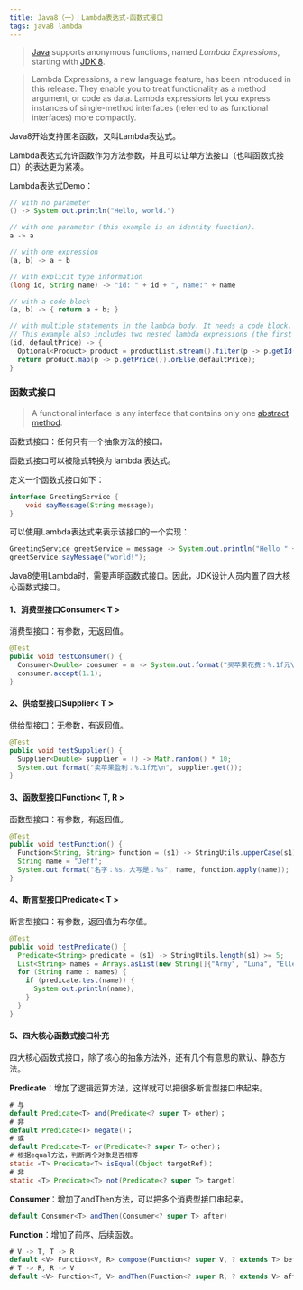 ```yaml
---
title: Java8（一）：Lambda表达式-函数式接口 
tags: java8 lambda
---
```


> [Java](https://en.wikipedia.org/wiki/Java_(programming_language)) supports anonymous functions, named *Lambda Expressions*, starting with [JDK 8](https://en.wikipedia.org/wiki/Java_8).

> Lambda Expressions, a new language feature, has been introduced in this release. They enable you to treat functionality as a method argument, or code as data. Lambda expressions let you express instances of single-method interfaces (referred to as functional interfaces) more compactly.

Java8开始支持匿名函数，又叫Lambda表达式。

Lambda表达式允许函数作为方法参数，并且可以让单方法接口（也叫函数式接口）的表达更为紧凑。

Lambda表达式Demo：

```java
// with no parameter
() -> System.out.println("Hello, world.")

// with one parameter (this example is an identity function).
a -> a

// with one expression
(a, b) -> a + b

// with explicit type information
(long id, String name) -> "id: " + id + ", name:" + name

// with a code block
(a, b) -> { return a + b; }

// with multiple statements in the lambda body. It needs a code block.
// This example also includes two nested lambda expressions (the first one is also a closure).
(id, defaultPrice) -> {
  Optional<Product> product = productList.stream().filter(p -> p.getId() == id).findFirst();
  return product.map(p -> p.getPrice()).orElse(defaultPrice);
}
```



### 函数式接口

> A functional interface is any interface that contains only one [abstract method](https://docs.oracle.com/javase/tutorial/java/IandI/abstract.html). 

函数式接口：任何只有一个抽象方法的接口。

函数式接口可以被隐式转换为 lambda 表达式。

定义一个函数式接口如下：

```java
interface GreetingService {
    void sayMessage(String message);
}
```

可以使用Lambda表达式来表示该接口的一个实现：

```java
GreetingService greetService = message -> System.out.println("Hello " + message);
greetService.sayMessage("world!");
```



Java8使用Lambda时，需要声明函数式接口。因此，JDK设计人员内置了四大核心函数式接口。

#### 1、消费型接口Consumer< T >

消费型接口：有参数，无返回值。

```java
@Test
public void testConsumer() {
  Consumer<Double> consumer = m -> System.out.format("买苹果花费：%.1f元\n", m);
  consumer.accept(1.1);
}
```



#### 2、供给型接口Supplier< T >

供给型接口：无参数，有返回值。

```java
@Test
public void testSupplier() {
  Supplier<Double> supplier = () -> Math.random() * 10;
  System.out.format("卖苹果盈利：%.1f元\n", supplier.get());
}
```



#### 3、函数型接口Function< T, R >

函数型接口：有参数，有返回值。

```java
@Test
public void testFunction() {
  Function<String, String> function = (s1) -> StringUtils.upperCase(s1);
  String name = "Jeff";
  System.out.format("名字：%s，大写是：%s", name, function.apply(name));
}
```



#### 4、断言型接口Predicate< T >

断言型接口：有参数，返回值为布尔值。

```java
@Test
public void testPredicate() {
  Predicate<String> predicate = (s1) -> StringUtils.length(s1) >= 5;
  List<String> names = Arrays.asList(new String[]{"Army", "Luna", "Elle", "Katherine"});
  for (String name : names) {
    if (predicate.test(name)) {
      System.out.println(name);
    }
  }
}
```



#### 5、四大核心函数式接口补充

四大核心函数式接口，除了核心的抽象方法外，还有几个有意思的默认、静态方法。

**Predicate**：增加了逻辑运算方法，这样就可以把很多断言型接口串起来。

```java
# 与
default Predicate<T> and(Predicate<? super T> other)；
# 非
default Predicate<T> negate()；
# 或
default Predicate<T> or(Predicate<? super T> other)；
# 根据equal方法，判断两个对象是否相等
static <T> Predicate<T> isEqual(Object targetRef)；
# 非
static <T> Predicate<T> not(Predicate<? super T> target)
```

**Consumer**：增加了andThen方法，可以把多个消费型接口串起来。

```java
default Consumer<T> andThen(Consumer<? super T> after)
```

**Function**：增加了前序、后续函数。

```java
# V -> T, T -> R
default <V> Function<V, R> compose(Function<? super V, ? extends T> before)；
# T -> R, R -> V
default <V> Function<T, V> andThen(Function<? super R, ? extends V> after)；
```
